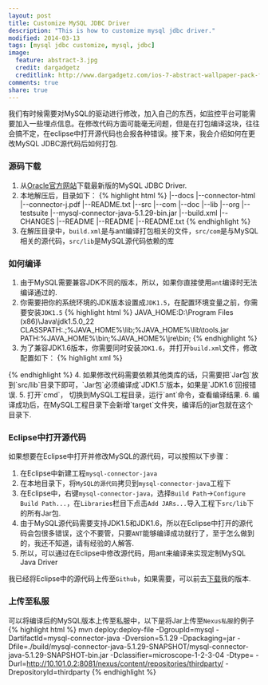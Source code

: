 ```yaml
---
layout: post
title: Customize MySQL JDBC Driver
description: "This is how to customize mysql jdbc driver."
modified: 2014-03-13
tags: [mysql jdbc customize, mysql, jdbc]
image:
  feature: abstract-3.jpg
  credit: dargadgetz
  creditlink: http://www.dargadgetz.com/ios-7-abstract-wallpaper-pack-for-iphone-5-and-ipod-touch-retina/
comments: true
share: true  
---
```


我们有时候需要对MySQL的驱动进行修改，加入自己的东西，如监控平台可能需要加入一些埋点信息。在修改代码方面可能毫无问题，但是在打包编译这块，往往会搞不定，在eclipse中打开源代码也会报各种错误。接下来，我会介绍如何在更改MySQL JDBC源代码后如何打包.

### 源码下载

1. 从[Oracle官方网站](http://dev.mysql.com/get/Downloads/Connector-J/mysql-connector-java-5.1.29.zip)下载最新版的MySQL JDBC Driver.
2. 本地解压后，目录如下：
  {% highlight html %}
  |--docs
      |--connector-html
      |--connector-j.pdf
      |--README.txt
  |--src
      |--com
      |--doc
      |--lib
      |--org
      |--testsuite
  |--mysql-connector-java-5.1.29-bin.jar
  |--build.xml
  |--CHANGES
  |--README
  |--README
  |--README.txt
  {% endhighlight %}
2. 在解压目录中，`build.xml`是与ant编译打包相关的文件，`src/com`是与MySQL相关的源代码，`src/lib`是MySQL源代码依赖的库

### 如何编译

1. 由于MySQL需要兼容JDK不同的版本，所以，如果你直接使用`ant`编译时无法编译通过的.
2. 你需要把你的系统环境的JDK版本设置成`JDK1.5`，在配置环境变量之前，你需要安装`JDK1.5`
  {% highlight html %}
  JAVA_HOME:D:\Program Files (x86)\Java\jdk1.5.0_22
  CLASSPATH:.;%JAVA_HOME%\lib;%JAVA_HOME%\lib\tools.jar
  PATH:%JAVA_HOME%\bin;%JAVA_HOME%\jre\bin;
  {% endhighlight %}
3. 为了兼容JDK1.6版本，你需要同时安装`JDK1.6`，并打开`build.xml`文件，修改配置如下：
  {% highlight xml %}
  <property name="com.mysql.jdbc.java6.java"  value="D:/Program Files (x86)/Java/jdk1.6.0_38/bin/java.exe" />
  <property name="com.mysql.jdbc.java6.javac" value="D:/Program Files (x86)/Java/jdk1.6.0_38/bin/javac.exe" />
  <property name="com.mysql.jdbc.java6.rtjar" value="D:/Program Files (x86)/Java/jdk1.6.0_38/jre/lib/rt.jar" />
  {% endhighlight %}
4. 如果修改代码需要依赖其他类库的话，只需要把`Jar包`放到`src/lib`目录下即可，`Jar包`必须编译成`JDK1.5`版本，如果是`JDK1.6`回报错误.
5. 打开`cmd`， 切换到MySQL工程目录，运行`ant`命令，查看编译结果.
6. 编译成功后，在MySQL工程目录下会新增`target`文件夹，编译后的jar包就在这个目录下.

### Eclipse中打开源代码

如果想要在Eclipse中打开并修改MySQL的源代码，可以按照以下步骤：

1. 在Eclipse中新建工程`mysql-connector-java`
2. 在本地目录下，将`MySQL的源代码`拷贝到`mysql-connector-java`工程下
3. 在Eclipse中，右键`mysql-connector-java`，选择`Build Path`->`Configure Build Path...`，在`Libraries`栏目下点击`Add JARs...`导入工程下`src/lib`下的所有Jar包.
4. 由于MySQL源代码需要支持JDK1.5和JDK1.6，所以在Eclipse中打开的源代码会包很多错误，这个不要管，只要`ANT`能够编译成功就行了，至于怎么做到的，我还不知道，请有经验的人解答.
5. 所以，可以通过在Eclipse中修改源代码，用ant来编译来实现定制MySQL Java Driver

我已经将Eclipse中的源代码上传至`Github`，如果需要，可以前去[下载](https://github.com/dingshuangxi888/mysql-connector-java-eclipse)我的版本.

### 上传至私服

可以将编译后的MySQL版本上传至私服中，以下是将Jar上传至`Nexus私服`的例子
  {% highlight html %}
  mvn deploy:deploy-file 
      -DgroupId=mysql 
      -DartifactId=mysql-connector-java 
      -Dversion=5.1.29 
      -Dpackaging=jar 
      -Dfile=./build/mysql-connector-java-5.1.29-SNAPSHOT/mysql-connector-java-5.1.29-SNAPSHOT-bin.jar 
      -Dclassifier=microscope-1-2-3-04 
      -Dtype= -Durl=http://10.101.0.2:8081/nexus/content/repositories/thirdparty/ 
      -DrepositoryId=thirdparty
  {% endhighlight %}